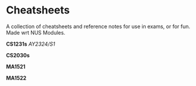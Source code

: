# Cheatsheets
A collection of cheatsheets and reference notes for use in exams, or for fun. 
Made wrt NUS Modules.

**CS1231s** *AY2324/S1*

**CS2030s**

**MA1521**

**MA1522**


